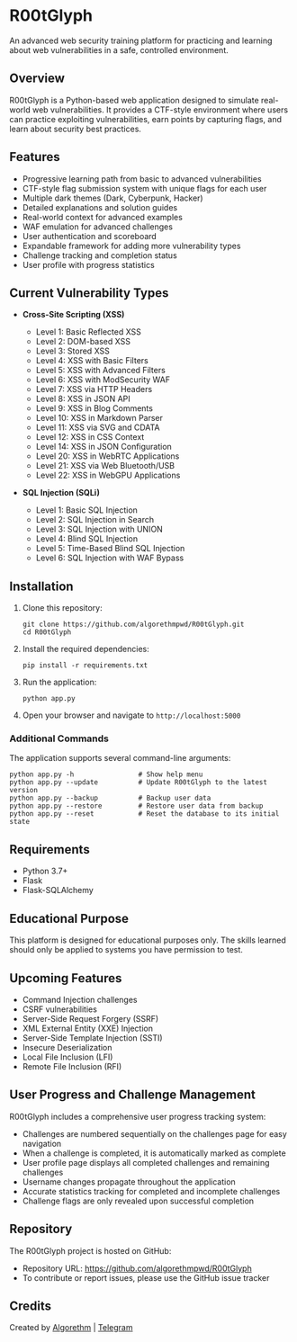 # R00tGlyph

An advanced web security training platform for practicing and learning about web vulnerabilities in a safe, controlled environment.

## Overview

R00tGlyph is a Python-based web application designed to simulate real-world web vulnerabilities. It provides a CTF-style environment where users can practice exploiting vulnerabilities, earn points by capturing flags, and learn about security best practices.

## Features

- Progressive learning path from basic to advanced vulnerabilities
- CTF-style flag submission system with unique flags for each user
- Multiple dark themes (Dark, Cyberpunk, Hacker)
- Detailed explanations and solution guides
- Real-world context for advanced examples
- WAF emulation for advanced challenges
- User authentication and scoreboard
- Expandable framework for adding more vulnerability types
- Challenge tracking and completion status
- User profile with progress statistics

## Current Vulnerability Types

- **Cross-Site Scripting (XSS)**
  - Level 1: Basic Reflected XSS
  - Level 2: DOM-based XSS
  - Level 3: Stored XSS
  - Level 4: XSS with Basic Filters
  - Level 5: XSS with Advanced Filters
  - Level 6: XSS with ModSecurity WAF
  - Level 7: XSS via HTTP Headers
  - Level 8: XSS in JSON API
  - Level 9: XSS in Blog Comments
  - Level 10: XSS in Markdown Parser
  - Level 11: XSS via SVG and CDATA
  - Level 12: XSS in CSS Context
  - Level 14: XSS in JSON Configuration
  - Level 20: XSS in WebRTC Applications
  - Level 21: XSS via Web Bluetooth/USB
  - Level 22: XSS in WebGPU Applications

- **SQL Injection (SQLi)**
  - Level 1: Basic SQL Injection
  - Level 2: SQL Injection in Search
  - Level 3: SQL Injection with UNION
  - Level 4: Blind SQL Injection
  - Level 5: Time-Based Blind SQL Injection
  - Level 6: SQL Injection with WAF Bypass

## Installation

1. Clone this repository:
   ```
   git clone https://github.com/algorethmpwd/R00tGlyph.git
   cd R00tGlyph
   ```
2. Install the required dependencies:
   ```
   pip install -r requirements.txt
   ```
3. Run the application:
   ```
   python app.py
   ```
4. Open your browser and navigate to `http://localhost:5000`

### Additional Commands

The application supports several command-line arguments:

```
python app.py -h                # Show help menu
python app.py --update          # Update R00tGlyph to the latest version
python app.py --backup          # Backup user data
python app.py --restore         # Restore user data from backup
python app.py --reset           # Reset the database to its initial state
```

## Requirements

- Python 3.7+
- Flask
- Flask-SQLAlchemy

## Educational Purpose

This platform is designed for educational purposes only. The skills learned should only be applied to systems you have permission to test.

## Upcoming Features

- Command Injection challenges
- CSRF vulnerabilities
- Server-Side Request Forgery (SSRF)
- XML External Entity (XXE) Injection
- Server-Side Template Injection (SSTI)
- Insecure Deserialization
- Local File Inclusion (LFI)
- Remote File Inclusion (RFI)

## User Progress and Challenge Management

R00tGlyph includes a comprehensive user progress tracking system:

- Challenges are numbered sequentially on the challenges page for easy navigation
- When a challenge is completed, it is automatically marked as complete
- User profile page displays all completed challenges and remaining challenges
- Username changes propagate throughout the application
- Accurate statistics tracking for completed and incomplete challenges
- Challenge flags are only revealed upon successful completion

## Repository

The R00tGlyph project is hosted on GitHub:
- Repository URL: https://github.com/algorethmpwd/R00tGlyph
- To contribute or report issues, please use the GitHub issue tracker

## Credits

Created by [Algorethm](https://youtube.com/@algorethm_) | [Telegram](https://t.me/hackerpwd1)
